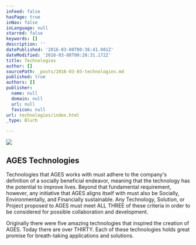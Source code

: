 ```yaml
---
inFeed: false
hasPage: true
inNav: false
inLanguage: null
starred: false
keywords: []
description: ''
datePublished: '2016-03-08T00:36:41.081Z'
dateModified: '2016-03-08T00:28:31.172Z'
title: Technologies
author: []
sourcePath: _posts/2016-03-03-technologies.md
published: true
authors: []
publisher:
  name: null
  domain: null
  url: null
  favicon: null
url: technologies/index.html
_type: Blurb

---
```

![](https://the-grid-user-content.s3-us-west-2.amazonaws.com/aa7a61f6-484c-4b21-bbbc-3d87dd72a508.jpg)

## AGES Technologies

Technologies that AGES works with must adhere to the company's definition of a socially beneficial endeavor, meaning that the technology has the potential to improve lives. Beyond that fundamental requirement, however, any initiative that AGES aligns itself with must also be Socially, Environmentally, and Financially sustainable. Any Technology, Solution, or Project proposed to AGES must meet ALL THREE of these criteria in order to be considered for possible collaboration and development.

Originally there were five amazing technologies that inspired the creation of AGES. Today there are over THIRTY. Each of these technologies holds great promise for breath-taking applications and solutions.